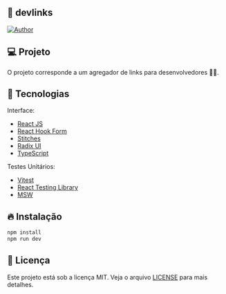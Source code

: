 ## 🔗 devlinks

[![Author](https://img.shields.io/badge/author-ClodoaldoDantas-8257E5)](https://github.com/ClodoaldoDantas)

## 💻 Projeto

O projeto corresponde a um agregador de links para desenvolvedores 👨‍💻.

## 🚀 Tecnologias

Interface:
- [React JS](https://pt-br.reactjs.org/)
- [React Hook Form](https://react-hook-form.com/)
- [Stitches](https://stitches.dev/)
- [Radix UI](https://www.radix-ui.com/)
- [TypeScript](https://www.typescriptlang.org/)

Testes Unitários:
- [Vitest](https://vitest.dev/)
- [React Testing Library](https://testing-library.com/docs/react-testing-library/intro/)
- [MSW](https://mswjs.io/)

## 🔥 Instalação

```bash
npm install
npm run dev
```

## 📝 Licença

Este projeto está sob a licença MIT. Veja o arquivo [LICENSE](LICENSE) para mais detalhes.
